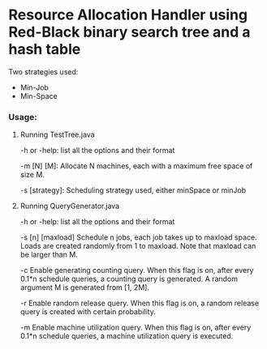 # Resource Allocation Handler using Red-Black binary search tree and a hash table

Two strategies used:

* Min-Job
* Min-Space

### Usage:

1. Running TestTree.java

    -h or -help: list all the options and their format
    
    -m [N] [M]: Allocate N machines, each with a maximum free space of size M.
    
    -s [strategy]: Scheduling strategy used, either minSpace or minJob
    

2. Running QueryGenerator.java

    -h or -help: list all the options and their format
    
    -s [n] [maxload] Schedule n jobs, each job takes up to maxload space. Loads are created randomly from 1 to maxload. Note that maxload can be larger than M.
    
    -c Enable generating counting query. When this flag is on, after every 0.1*n schedule queries, a counting query is generated. A random argument M is generated from [1, 2M].
    
    -r Enable random release query. When this flag is on, a random release query is created with certain probability.
    
    -m Enable machine utilization query. When this flag is on, after every 0.1*n schedule queries, a machine utilization query is executed.
    
